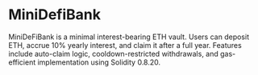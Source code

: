 # MiniDefiBank
MiniDeFiBank is a minimal interest-bearing ETH vault. Users can deposit ETH, accrue 10% yearly interest, and claim it after a full year. Features include auto-claim logic, cooldown-restricted withdrawals, and gas-efficient implementation using Solidity 0.8.20.
